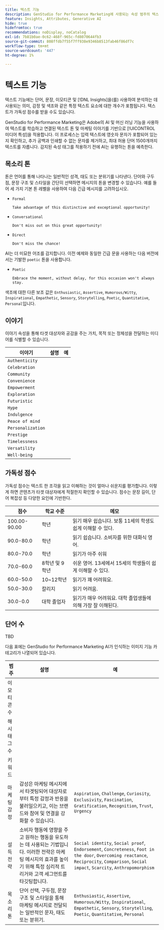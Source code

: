 ```yaml
---
title: 텍스트 기능
description: GenStudio for Performance Marketing에 사용되는 속성 범주의 텍스트 기능에 대해 알아봅니다.
feature: Insights, Attributes, Generative AI
hide: true
hidefromtoc: true
recommendations: noDisplay, noCatalog
exl-id: 7b81b0ae-0c62-468f-965c-fd8070644fb3
source-git-commit: 808ffdb7f55f7ff938e9346b8513fab46f86df7c
workflow-type: tm+mt
source-wordcount: '447'
ht-degree: 1%

---
```


# 텍스트 기능

텍스트 기능에는 단어, 문장, 이모티콘 및 [!DNL Insights]을(를) 사용하여 분석하는 데 사용되는 의미, 감정 및 색조와 같은 특정 텍스트 요소에 대한 개수가 포함됩니다. 텍스트가 가독성 점수를 받을 수도 있습니다.

GenStudio for Performance Marketing은 Adobe의 AI 및 머신 러닝 기능을 사용하여 텍스트를 학습하고 연결된 텍스트 톤 및 마케팅 이야기를 기반으로 [!UICONTROL 미디어 특성]을 적용합니다. 이 프로세스는 입력 텍스트에 영숫자 문자가 포함되어 있는지 확인하고, 추가 공백과 인쇄할 수 없는 문자를 제거하고, 최대 허용 단어 1500개까지 텍스트를 자릅니다. 감지된 속성 태그를 적용하기 전에 AI는 유행하는 톤을 예측한다.

## 목소리 톤

톤은 언어를 통해 나타나는 일반적인 성격, 태도 또는 분위기를 나타낸다. 단어와 구두점, 문장 구조 및 스타일을 간단히 선택하면 메시지의 톤을 변경할 수 있습니다. 예를 들어 세 가지 기본 톤 레벨을 사용하여 다음 긴급 메시지를 고려하십시오.

- `Formal`

  ```
  Take advantage of this distinctive and exceptional opportunity!
  ```

- `Conversational`

  ```
  Don't miss out on this great opportunity!
  ```

- `Direct`

  ```
  Don't miss the chance!
  ```

AI는 더 미묘한 어조를 감지합니다. 이전 예제와 동일한 긴급 문을 사용하는 다음 버전에서는 기발한 `poetic` 톤을 사용합니다.

- `Poetic`

  ```
  Embrace the moment, without delay, for this occasion won't always stay.
  ```

색조에 대한 다른 보조 값은 `Enthusiastic`, `Assertive`, `Humorous/Witty`, `Inspirational`, `Empathetic`, `Sensory`, `Storytelling`, `Poetic`, `Quantitative`, `Personal`입니다.

## 이야기

이야기 속성을 통해 타겟 대상자와 공감을 주는 가치, 목적 또는 정체성을 전달하는 미디어를 식별할 수 있습니다.

| 이야기 | 설명 | 예 |
| ----------------- | ----------- | ------- |
| `Authenticity` |             |         |
| `Celebration` |             |         |
| `Community` |             |         |
| `Convenience` |             |         |
| `Empowerment` |             |         |
| `Exploration` |             |         |
| `Futuristic` |             |         |
| `Hype` |             |         |
| `Indulgence` |             |         |
| `Peace of mind` |             |         |
| `Personalization` |             |         |
| `Prestige` |             |         |
| `Timelessness` |             |         |
| `Versatility` |             |         |
| `Well-being` |             |         |

## 가독성 점수

가독성 점수는 텍스트 한 조각을 읽고 이해하는 것이 얼마나 쉬운지를 평가합니다. 이렇게 하면 콘텐츠가 타겟 대상자에게 적절한지 확인할 수 있습니다. 점수는 문장 길이, 단어 복잡성 등 다양한 요인에 기반한다.

| 점수 | 학교 수준 | 메모 |
| ----------- | ------------------ | ------------------------------------------------------------------------- |
| 100.00-90.00 | 학년 | 읽기 매우 쉽습니다. 보통 11세의 학생도 쉽게 이해할 수 있다. |
| 90.0-80.0 | 학년 | 읽기 쉽습니다. 소비자를 위한 대화식 영어. |
| 80.0-70.0 | 학년 | 읽기가 아주 쉬워 |
| 70.0-60.0 | 8학년 및 9학년 | 쉬운 영어. 13세에서 15세의 학생들이 쉽게 이해할 수 있다. |
| 60.0-50.0 | 10~12학년 | 읽기가 꽤 어려워요. |
| 50.0-30.0 | 칼리지 | 읽기 어려움. |
| 30.0-0.0 | 대학 졸업자 | 읽기가 매우 어려워요. 대학 졸업생들에 의해 가장 잘 이해된다. |

## 단어 수

TBD

다음 표에는 GenStudio for Performance Marketing AI가 인식하는 이미지 기능 카테고리가 나열되어 있습니다.

| 범주 | 설명 | 예 |
| -------------------- | ------------- | --------------------- |
| 이모티콘 수 |             |        |
| 해시 태그 수 |             |        |
| 키워드 |             |        |
| 마케팅 감정 | 감성은 마케팅 메시지에서 타겟팅되어 대상자로부터 특정 감정과 반응을 불러일으키고, 이는 브랜드와 참여 및 연결을 강화할 수 있습니다. | `Aspiration`, `Challenge`, `Curiosity`, `Exclusivity`, `Fascination`, `Gratification`, `Recognition`, `Trust`, `Urgency` |
| 설득 전략 | 소비자 행동에 영향을 주고 원하는 행동을 유도하는 데 사용되는 기법입니다. 이러한 전략은 마케팅 메시지의 효과를 높이기 위해 특정 심리적 트리거와 고객 세그먼트를 타깃팅합니다. | `Social identity`, `Social proof`, `Endorsement`, `Concreteness`, `Foot in the door`, `Overcoming reactance`, `Reciprocity`, `Comparison`, `Social impact`, `Scarcity`, `Anthropomorphism` |
| 목소리 톤 | 단어 선택, 구두점, 문장 구조 및 스타일을 통해 마케팅 메시지로 전달되는 일반적인 문자, 태도 또는 분위기. | `Enthusiastic`, `Assertive`, `Humorous/Witty`, `Inspirational`, `Empathetic`, `Sensory`, `Storytelling`, `Poetic`, `Quantitative`, `Personal` |
